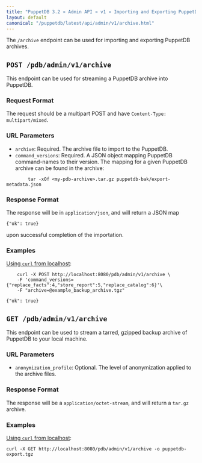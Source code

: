 ```yaml
---
title: "PuppetDB 3.2 » Admin API » v1 » Importing and Exporting PuppetDB Archives"
layout: default
canonical: "/puppetdb/latest/api/admin/v1/archive.html"
---
```


[curl]: ../curl.html#using-curl-from-localhost-non-sslhttp

The `/archive` endpoint can be used for importing and exporting PuppetDB archives.

## `POST /pdb/admin/v1/archive`

This endpoint can be used for streaming a PuppetDB archive into PuppetDB.

### Request Format

The request should be a multipart POST and have `Content-Type: multipart/mixed`.

### URL Parameters

* `archive`: Required. The archive file to import to the PuppetDB.
* `command_versions`: Required. A JSON object mapping PuppetDB command-names to their version. The mapping for a given PuppetDB archive can be found in the archive:
~~~shell
        tar -xOf <my-pdb-archive>.tar.gz puppetdb-bak/export-metadata.json
~~~

### Response Format

The response will be in `application/json`, and will return a JSON map

    {"ok": true}

upon successful completion of the importation.

### Examples
[Using `curl` from localhost][curl]:

        curl -X POST http://localhost:8080/pdb/admin/v1/archive \
        -F 'command_versions={"replace_facts":4,"store_report":5,"replace_catalog":6}'\
        -F "archive=@example_backup_archive.tgz"

    {"ok": true}

## `GET /pdb/admin/v1/archive`

This endpoint can be used to stream a tarred, gzipped backup archive of PuppetDB to your local machine.

### URL Parameters

* `anonymization_profile`: Optional. The level of anonymization applied to the archive files.

### Response Format

The response will be a `application/octet-stream`, and will return a `tar.gz` archive.

### Examples

[Using `curl` from localhost][curl]:

    curl -X GET http://localhost:8080/pdb/admin/v1/archive -o puppetdb-export.tgz
